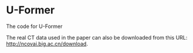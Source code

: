 # U-Former
The code for U-Former

The real CT data used in the paper can also be downloaded from this URL: http://ncovai.big.ac.cn/download.

